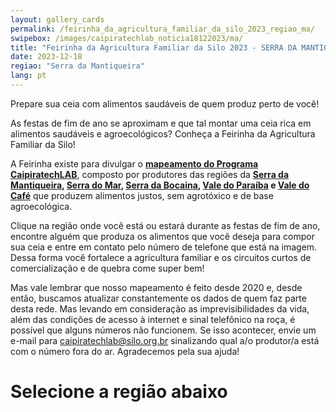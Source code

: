 ```yaml
---
layout: gallery_cards
permalink: /feirinha_da_agricultura_familiar_da_silo_2023_regiao_ma/
swipebox: /images/caipiratechlab_noticia18122023/ma/
title: "Feirinha da Agricultura Familiar da Silo 2023 - SERRA DA MANTIQUEIRA"
date: 2023-12-18
regiao: "Serra da Mantiqueira"
lang: pt
---
```


Prepare sua ceia com alimentos saudáveis de quem produz perto de você!

As festas de fim de ano se aproximam e que tal montar uma ceia rica em alimentos saudáveis e agroecológicos? Conheça a Feirinha da Agricultura Familiar da Silo!

A Feirinha existe para divulgar o **[mapeamento do Programa CaipiratechLAB](/feirinha_da_agricultura_familiar_da_silo_2023_todas/)**, composto por produtores das regiões da **[Serra da Mantiqueira](/feirinha_da_agricultura_familiar_da_silo_2023_regiao_ma/), [Serra do Mar](/feirinha_da_agricultura_familiar_da_silo_2023_regiao_sm/), [Serra da Bocaina](/feirinha_da_agricultura_familiar_da_silo_2023_regiao_bo/), [Vale do Paraíba](/feirinha_da_agricultura_familiar_da_silo_2023_regiao_vp/) e [Vale do Café](/feirinha_da_agricultura_familiar_da_silo_2023_regiao_vc/)** que produzem alimentos justos, sem agrotóxico e de base agroecológica.

Clique na região onde você está ou estará durante as festas de fim de ano, encontre alguém que produza os alimentos que você deseja para compor sua ceia e entre em contato pelo número de telefone que está na imagem. Dessa forma você fortalece a agricultura familiar e os circuitos curtos de comercialização e de quebra come super bem!

Mas vale lembrar que nosso mapeamento é feito desde 2020 e, desde então, buscamos atualizar constantemente os dados de quem faz parte desta rede. Mas levando em consideração as imprevisibilidades da vida, além das condições de acesso à internet e sinal telefônico na roça, é possível que alguns números não funcionem. Se isso acontecer, envie um e-mail para [caipiratechlab@silo.org.br](mailto:caipiratechlab@silo.org.br) sinalizando qual a/o produtor/a está com o número fora do ar. Agradecemos pela sua ajuda!


# Selecione a região abaixo
